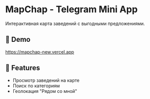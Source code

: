 # MapChap - Telegram Mini App

Интерактивная карта заведений с выгодными предложениями.

## 🚀 Demo
https://mapchap-new.vercel.app

## 📱 Features
- Просмотр заведений на карте
- Поиск по категориям
- Геолокация "Рядом со мной" 
